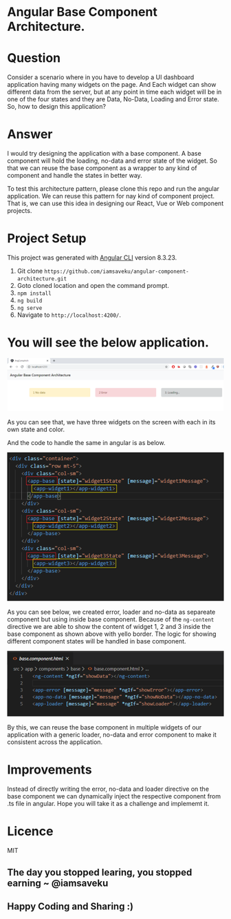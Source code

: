 # Angular Base Component Architecture.

# Question

Consider a scenario where in you have to develop a UI dashboard application having many widgets on the page. And Each widget can show different data from the server, but at any point in time each widget will be in one of the four states and they are Data, No-Data, Loading and Error state. So, how to design this application?

# Answer

I would try designing the application with a base component. A base component will hold the loading, no-data and error state of the widget. So that we can reuse the base component as a wrapper to any kind of component and handle the states in better way.

To test this architecture pattern, please clone this repo and run the angular application. We can reuse this pattern for nay kind of component project. That is, we can use this idea in designing our React, Vue or Web component projects.

# Project Setup

This project was generated with [Angular CLI](https://github.com/angular/angular-cli) version 8.3.23.

1. Git clone `https://github.com/iamsaveku/angular-component-architecture.git`
2. Goto cloned location and open the command prompt.
3. `npm install`
4. `ng build`
5. `ng serve`
6. Navigate to `http://localhost:4200/`.

# You will see the below application.

![Image of Dashboard](readme-assets/dashboard.png)

As you can see that, we have three widgets on the screen with each in its own state and color.

And the code to handle the same in angular is as below.

![Dashboard Angular Code](readme-assets/dashboard-code.png)

As you can see below, we created error, loader and no-data as separeate component but using inside base component. Because of the `ng-content` directive we are able to show the content of widget 1, 2 and 3 inside the base component as shown above with yello border. The logic for showing different component states will be handled in base component.

![Base component](readme-assets/base.png)

By this, we can reuse the base component in multiple widgets of our application with a generic loader, no-data and error component to make it consistent across the application.

# Improvements
Instead of directly writing the error, no-data and loader directive on the base component we can dynamically inject the respective component from .ts file in angular. Hope you will take it as a challenge and implememt it.

# Licence
MIT


## The day you stopped learing, you stopped earning ~ @iamsaveku
## Happy Coding and Sharing :)
